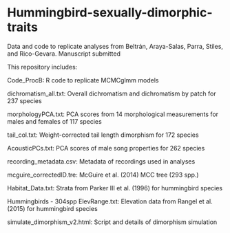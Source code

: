 # Hummingbird-sexually-dimorphic-traits
Data and code to replicate analyses from Beltrán, Araya-Salas, Parra, Stiles, and Rico-Gevara. Manuscript submitted

This repository includes:

Code_ProcB: R code to replicate MCMCglmm models

dichromatism_all.txt: Overall dichromatism and dichromatism by patch for 237 species

morphologyPCA.txt: PCA scores from 14 morphological measurements for males and females of 117 species

tail_col.txt: Weight-corrected tail length dimorphism for 172 species

AcousticPCs.txt: PCA scores of male song properties for 262 species

recording_metadata.csv: Metadata of recordings used in analyses

mcguire_correctedID.tre: McGuire et al. (2014) MCC tree (293 spp.)

Habitat_Data.txt: Strata from Parker III et al. (1996) for hummingbird species

Hummingbirds - 304spp ElevRange.txt: Elevation data from Rangel et al. (2015) for hummingbird species

simulate_dimorphism_v2.html: Script and details of dimorphism simulation
